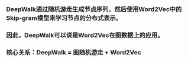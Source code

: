### DeepWalk通过随机游走生成节点序列，然后使用Word2Vec中的Skip-gram模型来学习节点的分布式表示。
### 因此，DeepWalk可以说是Word2Vec在图数据上的应用。
### 核心关系：DeepWalk = 图随机游走 + Word2Vec